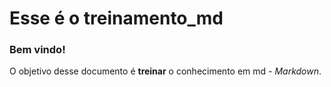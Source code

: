 # Esse é o treinamento_md
### Bem vindo!

O objetivo desse documento é **treinar** o conhecimento em md - _Markdown_.
